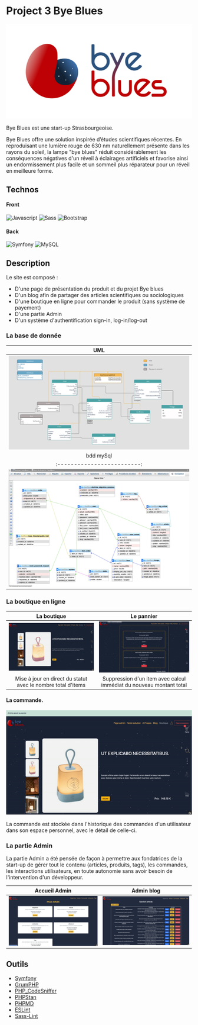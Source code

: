 # Project 3 Bye Blues

![Cover](https://github.com/Klipfel-Nicolas/ByBlues/blob/master/assets/imageReadme/byeblues-clair_1.png)

Bye Blues est une start-up Strasbourgeoise.

Bye Blues  offre une solution inspirée d’études scientifiques récentes. En reproduisant une lumière rouge de 630 nm naturellement présente dans les rayons du soleil, la lampe "bye blues" réduit considérablement les conséquences négatives d'un réveil à éclairages artificiels et favorise ainsi un endormissement plus facile et un sommeil plus réparateur pour un réveil en meilleure forme.

## Technos

#### Front
![Javascript](https://img.shields.io/badge/Javascript-F7DF1E?style=for-the-badge&logo=javascript&logoColor=white) ![Sass](https://img.shields.io/badge/Sass-CC6699?style=for-the-badge&logo=sass&logoColor=white) ![Bootstrap](https://img.shields.io/badge/bootstrap-%23563D7C.svg?style=for-the-badge&logo=bootstrap&logoColor=white)

#### Back
![Symfony](https://img.shields.io/badge/symfony-%23000000.svg?style=for-the-badge&logo=symfony&logoColor=white) ![MySQL](https://img.shields.io/badge/mysql-025982.svg?style=for-the-badge&logo=mysql&logoColor=white)

## Description

Le site est composé : 
- D'une page de présentation du produit et du projet Bye blues
- D'un blog afin de partager des articles scientifiques ou sociologiques
- D'une boutique en ligne pour commander le produit (sans système de payement)
- D'une partie Admin
- D'un système d'authentification sign-in, log-in/log-out

### La base de donnée

UML         |  
:-------------------------:|
![](https://github.com/Klipfel-Nicolas/ByBlues/blob/master/assets/imageReadme/BDD-byBlues.png) | 
bdd mySql |
:-------------------------:|
![](https://github.com/Klipfel-Nicolas/ByBlues/blob/master/assets/imageReadme/bdd.png) |

### La boutique en ligne

La boutique      |  Le pannier
:-------------------------:|:-------------------------:
![](https://github.com/Klipfel-Nicolas/ByBlues/blob/master/assets/imageReadme/boutique.gif) | ![](https://github.com/Klipfel-Nicolas/ByBlues/blob/master/assets/imageReadme/pannier.gif)
Mise à jour en direct du statut avec le nombre total d'items | Suppression d'un item avec calcul immédiat du nouveau montant total

#### La commande.

![Alt](https://github.com/Klipfel-Nicolas/ByBlues/blob/master/assets/imageReadme/commande.gif)

La commande est stockée dans l'historique des commandes d'un utilisateur dans son espace personnel, avec le détail de celle-ci.


### La partie Admin

La partie Admin a été pensée de façon à permettre aux fondatrices de la start-up de gérer tout le contenu (articles, produits, tags), les commandes, les interactions utilisateurs, en toute autonomie sans avoir besoin de l'intervention d'un développeur.

Accueil Admin     |  Admin blog
:-------------------------:|:-------------------------:
![](https://github.com/Klipfel-Nicolas/ByBlues/blob/master/assets/imageReadme/admin.png) | ![](https://github.com/Klipfel-Nicolas/ByBlues/blob/master/assets/imageReadme/adminBlog.png)

## Outils

* [Symfony](https://github.com/symfony/symfony)
* [GrumPHP](https://github.com/phpro/grumphp)
* [PHP_CodeSniffer](https://github.com/squizlabs/PHP_CodeSniffer)
* [PHPStan](https://github.com/phpstan/phpstan)
* [PHPMD](http://phpmd.org)
* [ESLint](https://eslint.org/)
* [Sass-Lint](https://github.com/sasstools/sass-lint)

